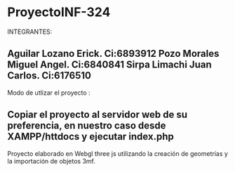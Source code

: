 # ProyectoINF-324
INTEGRANTES:

Aguilar Lozano Erick. Ci:6893912
Pozo Morales Miguel Angel. Ci:6840841
Sirpa Limachi Juan Carlos. Ci:6176510
---------------------------------------------------------------------------------------------------------
Modo de utlizar el proyecto :

Copiar el proyecto al servidor web de su preferencia, en nuestro caso desde XAMPP/httdocs y ejecutar index.php
----------------------------------------------------------------------------------------------------------

Proyecto elaborado en Webgl three js utilizando la creación de geometrías y la importación de objetos 3mf.
